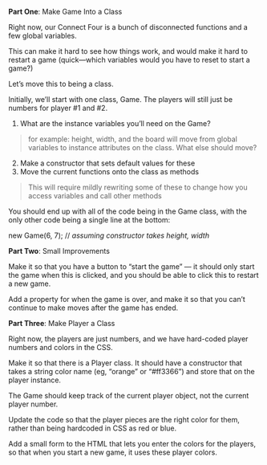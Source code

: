 <p><b>Part One</b>: Make Game Into a Class</p>
Right now, our Connect Four is a bunch of disconnected functions and a few global variables.<br>

This can make it hard to see how things work, and would make it hard to restart a game (quick—which variables would you have to reset to start a game?)<br>

Let’s move this to being a class.<br>

Initially, we’ll start with one class, Game. The players will still just be numbers for player #1 and #2.<br>

1. What are the instance variables you’ll need on the Game?
> for example: height, width, and the board will move from global variables to instance attributes on the class. What else should move?<br>
2. Make a constructor that sets default values for these<br>
3. Move the current functions onto the class as methods<br>
> This will require mildly rewriting some of these to change how you access variables and call other methods

<p>You should end up with all of the code being in the Game class, with the only other code being a single line at the bottom:</p>

<p>new Game(6, 7);   // <i>assuming constructor takes height, width</i></p>

<p><b>Part Two</b>: Small Improvements</p>
Make it so that you have a button to “start the game” — it should only start the game when this is clicked, and you should be able to click this to restart a new game.

Add a property for when the game is over, and make it so that you can’t continue to make moves after the game has ended.

<p><b>Part Three</b>: Make Player a Class</p>
Right now, the players are just numbers, and we have hard-coded player numbers and colors in the CSS.<br>

Make it so that there is a Player class. It should have a constructor that takes a string color name (eg, “orange” or “#ff3366”) and store that on the player instance.<br>

The Game should keep track of the current player object, not the current player number.<br>

Update the code so that the player pieces are the right color for them, rather than being hardcoded in CSS as red or blue.<br>

Add a small form to the HTML that lets you enter the colors for the players, so that when you start a new game, it uses these player colors.
